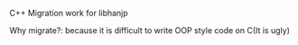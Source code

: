 C++ Migration work for libhanjp

Why migrate?: because it is difficult to write OOP style code on C(It is ugly)
